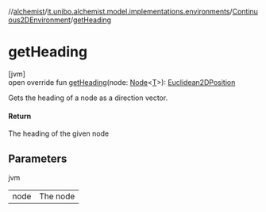 //[alchemist](../../../index.md)/[it.unibo.alchemist.model.implementations.environments](../index.md)/[Continuous2DEnvironment](index.md)/[getHeading](get-heading.md)

# getHeading

[jvm]\
open override fun [getHeading](get-heading.md)(node: [Node](../../it.unibo.alchemist.model.interfaces/-node/index.md)<[T](index.md)>): [Euclidean2DPosition](../../it.unibo.alchemist.model.implementations.positions/-euclidean2-d-position/index.md)

Gets the heading of a node as a direction vector.

#### Return

The heading of the given node

## Parameters

jvm

| | |
|---|---|
| node | The node |
